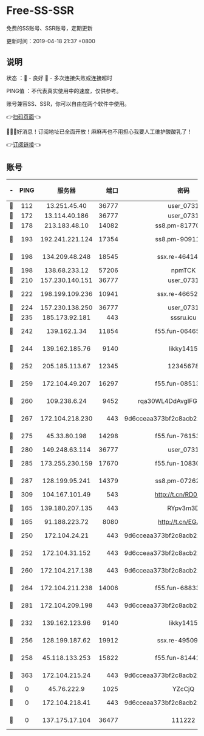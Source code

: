 # Free-SS-SSR

免费的SS账号、SSR账号，定期更新

更新时间：2019-04-18 21:37 +0800

## 说明

状态     ：🙂 - 良好 🙁 - 多次连接失败或连接超时

PING值   ：不代表真实使用中的速度，仅供参考。

账号兼容SS、SSR，你可以自由在两个软件中使用。

👉[扫码页面](https://liesauer.github.io/Free-SS-SSR/)👈

🎉🎉🎉好消息！订阅地址已全面开放！麻麻再也不用担心我要人工维护酸酸乳了！

👉[订阅链接](https://www.liesauer.net/yogurt/subscribe?ACCESS_TOKEN=DAYxR3mMaZAsaqUb)👈

## 账号

|-|PING|服务器|端口|密码|加密方式|区域|
|:----:|:----:|:-----:|-----:|:----:|:----:|:----:|
|🙂|112|13.251.45.40|36777|user_0731|chacha20|SG|
|🙂|172|13.114.40.186|36777|user_0731|chacha20|JP|
|🙂|178|213.183.48.10|14082|ss8.pm-81770176|rc4-md5|RU|
|🙂|193|192.241.221.124|17354|ss8.pm-90911849|aes-256-cfb|US|
|🙂|198|134.209.48.248|18545|ssx.re-46414976|aes-256-cfb|US|
|🙂|198|138.68.233.12|57206|npmTCK|rc4-md5|US|
|🙂|210|157.230.140.151|36777|user_0731|chacha20|US|
|🙂|222|198.199.109.236|10941|ssx.re-46652544|aes-256-cfb|US|
|🙂|224|157.230.138.250|36777|user_0731|chacha20|US|
|🙂|235|185.173.92.181|443|sssru.icu|rc4-md5|RU|
|🙂|242|139.162.1.34|11854|f55.fun-06465313|aes-256-cfb|SG|
|🙂|244|139.162.185.76|9140|likky1415|aes-256-cfb|DE|
|🙂|252|205.185.113.67|12345|12345678|aes-256-cfb|US|
|🙂|259|172.104.49.207|16297|f55.fun-08513752|aes-256-cfb|SG|
|🙂|260|109.238.6.24|9452|rqa30WL4DdAvgIFG6Fs3znzTa|aes-256-cfb|FR|
|🙂|267|172.104.218.230|443|9d6cceaa373bf2c8acb22e60b6a58be6|aes-256-cfb|US|
|🙂|275|45.33.80.198|14298|f55.fun-76153694|aes-256-cfb|US|
|🙂|280|149.248.63.114|36777|user_0731|chacha20|CA|
|🙂|285|173.255.230.159|17670|f55.fun-10830898|aes-256-cfb|US|
|🙂|287|128.199.95.241|14379|ss8.pm-07262582|aes-256-cfb|SG|
|🙂|309|104.167.101.49|543|http://t.cn/RD0D7sx|rc4-md5|CA|
|🙂|165|139.180.207.135|443|RYpv3m3D|aes-256-cfb|JP|
|🙂|165|91.188.223.72|8080|http://t.cn/EGJIyrl|rc4-md5|RU|
|🙂|250|172.104.24.21|443|9d6cceaa373bf2c8acb22e60b6a58be6|aes-256-cfb|US|
|🙂|252|172.104.31.152|443|9d6cceaa373bf2c8acb22e60b6a58be6|aes-256-cfb|US|
|🙂|260|172.104.217.138|443|9d6cceaa373bf2c8acb22e60b6a58be6|aes-256-cfb|US|
|🙂|264|172.104.211.238|14006|f55.fun-68833628|aes-256-cfb|US|
|🙂|281|172.104.209.198|443|9d6cceaa373bf2c8acb22e60b6a58be6|aes-256-cfb|US|
|🙁|232|139.162.123.96|9140|likky1415|aes-256-cfb|JP|
|🙁|256|128.199.187.62|19912|ssx.re-49509781|aes-256-cfb|SG|
|🙁|258|45.118.133.253|15822|f55.fun-81441070|aes-256-cfb|SG|
|🙁|363|172.104.215.24|443|9d6cceaa373bf2c8acb22e60b6a58be6|aes-256-cfb|US|
|🙁|0|45.76.222.9|1025|YZcCjQ|rc4-md5|JP|
|🙁|0|172.104.218.41|443|9d6cceaa373bf2c8acb22e60b6a58be6|aes-256-cfb|US|
|🙁|0|137.175.17.104|36477|111222|aes-256-cfb|US|
